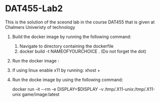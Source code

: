 # DAT455-Lab2
This is the solution of the sceond lab in the course DAT455 that is given at Chalmers Univeristy of technology

1) Build the docker image by running the following command:
   1) Navigate to directory containing the dockerfile
   2) docker build -t NAMEOFYOURCHOICE . (Do not forget the dot)
    
2) Run the docker image :
  1) If using linux enable x11 by running: xhost + 
  2) Run the docke image by using the following command:

      docker run -it --rm -e DISPLAY=$DISPLAY -v /tmp/.X11-unix:/tmp/.X11-unix game/image:latest
